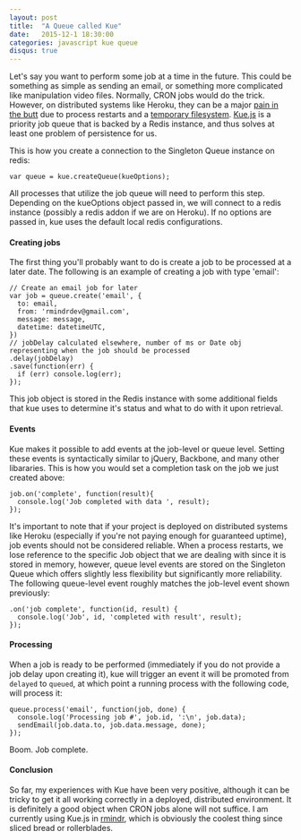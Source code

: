 ```yaml
---
layout: post
title:  "A Queue called Kue"
date:   2015-12-1 18:30:00
categories: javascript kue queue
disqus: true
---
```


Let's say you want to perform some job at a time in the future. This could be something as simple as sending an email, or something more complicated like manipulation video files. Normally, CRON jobs would do the trick. However, on distributed systems like Heroku, they can be a major [pain in the butt](https://devcenter.heroku.com/articles/scheduled-jobs-custom-clock-processes) due to process restarts and a [temporary filesystem](https://devcenter.heroku.com/articles/dynos#ephemeral-filesystem). [Kue.js](https://github.com/Automattic/kue) is a priority job queue that is backed by a Redis instance, and thus solves at least one problem of persistence for us.

This is how you create a connection to the Singleton Queue instance on redis:

    var queue = kue.createQueue(kueOptions);

All processes that utilize the job queue will need to perform this step. Depending on the kueOptions object passed in, we will connect to a redis instance (possibly a redis addon if we are on Heroku). If no options are passed in, kue uses the default local redis configurations.


#### Creating jobs
The first thing you'll probably want to do is create a job to be processed at a later date. The following is an example of creating a job with type 'email':

    // Create an email job for later
    var job = queue.create('email', {
      to: email,
      from: 'rmindrdev@gmail.com',
      message: message,
      datetime: datetimeUTC,
    })
    // jobDelay calculated elsewhere, number of ms or Date obj representing when the job should be processed
    .delay(jobDelay)
    .save(function(err) {
      if (err) console.log(err);
    });

This job object is stored in the Redis instance with some additional fields that kue uses to determine it's status and what to do with it upon retrieval.

#### Events
Kue makes it possible to add events at the job-level or queue level. Setting these events is syntactically similar to jQuery, Backbone, and many other libararies. This is how you would set a completion task on the job we just created above:

    job.on('complete', function(result){
      console.log('Job completed with data ', result);
    });

It's important to note that if your project is deployed on distributed systems like Heroku (especially if you're not paying enough for guaranteed uptime), job events should not be considered reliable. When a process restarts, we lose reference to the specific Job object that we are dealing with since it is stored in memory, however, queue level events are stored on the Singleton Queue which offers slightly less flexibility but significantly more reliability. The following queue-level event roughly matches the job-level event shown previously:

    .on('job complete', function(id, result) {
      console.log('Job', id, 'completed with result', result);
    });


#### Processing
When a job is ready to be performed (immediately if you do not provide a job delay upon creating it), kue will trigger an event it will be promoted from `delayed` to `queued`, at which point a running process with the following code, will process it:

    queue.process('email', function(job, done) {
      console.log('Processing job #', job.id, ':\n', job.data);
      sendEmail(job.data.to, job.data.message, done);
    });

Boom. Job complete.

#### Conclusion
  So far, my experiences with Kue have been very positive, although it can be tricky to get it all working correctly in a deployed, distributed environment. It is definitely a good object when CRON jobs alone will not suffice. I am currently using Kue.js in [rmindr](https://github.com/dougshamoo/rmindr), which is obviously the coolest thing since sliced bread or rollerblades.
